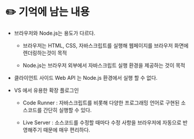 # ✏️ 기억에 남는 내용
- 브라우저와 Node.js는 용도가 다르다.

    - 브라우저는 HTML, CSS, 자바스크립트를 실행해 웹페이지를 브라우저 화면에 렌더링하는것이 목적

    - Node.js는 브라우저  외부에서 자바스크립트 실행 환경을 제공하는 것이 목적

- 클라이언트 사이드 Web API 는 Node.js 환경에서 실행 할 수 없다.

- VS 에서 유용한 확장 플로그인

    - Code Runner : 자바스크립트를 비롯해 다양한 프로그래밍 언어로 구현된 소스코드를 간단히 실행할 수 있다.
    
    - Live Server :
    소스코드를 수정할 때마다 수정 사항을 브라우저에 자동으로 반영해주기 때문에 매우 편리하다.